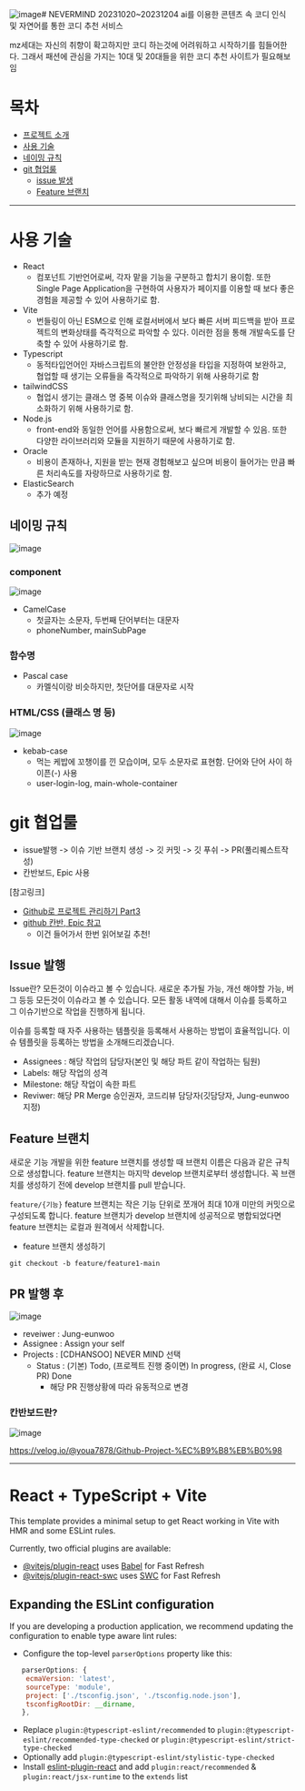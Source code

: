 ![image](https://github.com/CDHANSOO/nervermind/assets/136785138/5e6f0584-2760-4d04-97f9-ae7fde88e604)# NEVERMIND
20231020~20231204
ai를 이용한 콘텐츠 속 코디 인식 및 자연어를 통한 코디 추천 서비스

mz세대는 자신의 취향이 확고하지만 코디 하는것에 어려워하고 시작하기를 힘들어한다. 그래서 패션에 관심을 가지는 10대 및 20대들을 위한 코디 추천 사이트가 필요해보임

# 목차 
- [프로젝트 소개](#NEVERMIND)
- [사용 기술](#사용-기술)
- [네이밍 규칙](#네이밍-규칙)
- [git 협업룰](#git-협업룰)
  - [issue 발생](#Issue-발행)
  - [Feature 브랜치](#Feature-브랜치)


---
# 사용 기술
- React
  - 컴포넌트 기반언어로써, 각자 맡을 기능을 구분하고 합치기 용이함. 또한 Single Page Application을 구현하여 사용자가 페이지를 이용할 때 보다 좋은 경험을 제공할 수 있어 사용하기로 함.
- Vite
  - 번들링이 아닌 ESM으로 인해 로컬서버에서 보다 빠른 서버 피드백을 받아 프로젝트의 변화상태를 즉각적으로 파악할 수 있다. 이러한 점을 통해 개발속도를 단축할 수 있어 사용하기로 함.
- Typescript
  - 동적타입언어인 자바스크립트의 불안한 안정성을 타입을 지정하여 보완하고, 협업할 때 생기는 오류들을 즉각적으로 파악하기 위해 사용하기로 함 
- tailwindCSS
  - 협업시 생기는 클래스 명 중복 이슈와 클래스명을 짓기위해 낭비되는 시간을 최소화하기 위해 사용하기로 함.
- Node.js
  - front-end와 동일한 언어를 사용함으로써, 보다 빠르게 개발할 수 있음. 또한 다양한 라이브러리와 모듈을 지원하기 때문에 사용하기로 함.
- Oracle
  - 비용이 존재하나, 지원을 받는 현재 경험해보고 싶으며 비용이 들어가는 만큼 빠른 처리속도를 자랑하므로 사용하기로 함.
- ElasticSearch
  - 추가 예정

## 네이밍 규칙
![image](https://github.com/CDHANSOO/nervermind/assets/136785138/8e387c16-c984-4514-8321-fd80230a7af2)
### component
![image](https://github.com/CDHANSOO/nervermind/assets/136785138/7b839866-5166-4497-8936-a074466d503e)
- CamelCase
  - 첫글자는 소문자, 두번째 단어부터는 대문자
  - phoneNumber, mainSubPage
### 함수명
- Pascal case
  - 카멜식이랑 비슷하지만, 첫단어를 대문자로 시작
### HTML/CSS (클래스 명 등)
![image](https://github.com/CDHANSOO/nervermind/assets/136785138/2ee9be08-4c98-4f99-905a-0a75ee3a216a)
- kebab-case
  - 먹는 케밥에 꼬챙이를 낀 모습이며, 모두 소문자로 표현함. 단어와 단어 사이 하이픈(-) 사용
  - user-login-log, main-whole-container

# git 협업룰
- issue발행 -> 이슈 기반 브랜치 생성 -> 깃 커밋 -> 깃 푸쉬 -> PR(풀리퀘스트작성)
- 칸반보드, Epic 사용
  
[참고링크]
- [Github로 프로젝트 관리하기 Part3](https://cheese10yun.github.io/github-project-part3/)
- [github 칸반, Epic 참고](https://zakelstorm.tistory.com/32)
  - 이건 들어가서 한번 읽어보길 추천!
## Issue 발행
Issue란?
모든것이 이슈라고 볼 수 있습니다. 새로운 추가될 가능, 개선 해야할 가능, 버그 등등 모든것이 이슈라고 볼 수 있습니다. 모든 활동 내역에 대해서 이슈를 등록하고 그 이슈기반으로 작업을 진행하게 됩니다.

이슈를 등록할 때 자주 사용하는 템플릿을 등록해서 사용하는 방법이 효율적입니다. 이슈 템플릿을 등록하는 방법을 소개해드리겠습니다.
- Assignees : 해당 작업의 담당자(본인 및 해당 파트 같이 작업하는 팀원)
- Labels: 해당 작업의 성격
- Milestone: 해당 작업이 속한 파트
- Reviwer: 해당 PR Merge 승인권자, 코드리뷰 담당자(깃담당자, Jung-eunwoo 지정)


## Feature 브랜치
새로운 기능 개발을 위한 feature 브랜치를 생성할 때 브랜치 이름은 다음과 같은 규칙으로 생성합니다. feature 브랜치는 마지막 develop 브랜치로부터 생성합니다. 꼭 브랜치를 생성하기 전에 develop 브랜치를 pull 받습니다.

`feature/{기능}`
feature 브랜치는 작은 기능 단위로 쪼개어 최대 10개 미만의 커밋으로 구성되도록 합니다. feature 브랜치가 develop 브랜치에 성공적으로 병합되었다면 feature 브랜치는 로컬과 원격에서 삭제합니다.

- feature 브랜치 생성하기

```git checkout -b feature/feature1-main```

## PR 발행 후
![image](https://github.com/CDHANSOO/nervermind/assets/136785138/4adae474-30a1-46e1-9bef-437d72ee0979)
- reveiwer : Jung-eunwoo
- Assignee : Assign your self
- Projects : [CDHANSOO] NEVER MIND 선택
  - Status : (기본) Todo, (프로젝트 진행 중이면) In progress, (완료 시, Close PR) Done
    - 해당 PR 진행상황에 따라 유동적으로 변경

### 칸반보드란?
![image](https://github.com/CDHANSOO/nervermind/assets/136785138/2cfca363-1117-434d-91e5-0fa31575b8ce)

https://velog.io/@youa7878/Github-Project-%EC%B9%B8%EB%B0%98




---

# React + TypeScript + Vite

This template provides a minimal setup to get React working in Vite with HMR and some ESLint rules.

Currently, two official plugins are available:

- [@vitejs/plugin-react](https://github.com/vitejs/vite-plugin-react/blob/main/packages/plugin-react/README.md) uses [Babel](https://babeljs.io/) for Fast Refresh
- [@vitejs/plugin-react-swc](https://github.com/vitejs/vite-plugin-react-swc) uses [SWC](https://swc.rs/) for Fast Refresh

## Expanding the ESLint configuration

If you are developing a production application, we recommend updating the configuration to enable type aware lint rules:

- Configure the top-level `parserOptions` property like this:

```js
   parserOptions: {
    ecmaVersion: 'latest',
    sourceType: 'module',
    project: ['./tsconfig.json', './tsconfig.node.json'],
    tsconfigRootDir: __dirname,
   },
```

- Replace `plugin:@typescript-eslint/recommended` to `plugin:@typescript-eslint/recommended-type-checked` or `plugin:@typescript-eslint/strict-type-checked`
- Optionally add `plugin:@typescript-eslint/stylistic-type-checked`
- Install [eslint-plugin-react](https://github.com/jsx-eslint/eslint-plugin-react) and add `plugin:react/recommended` & `plugin:react/jsx-runtime` to the `extends` list
